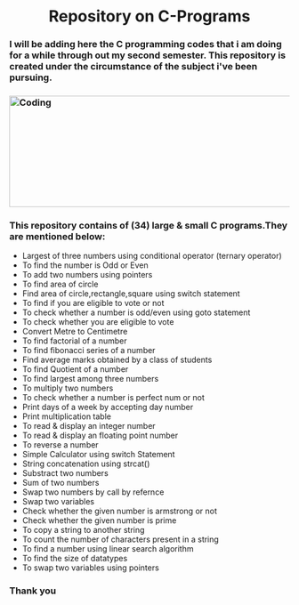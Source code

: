 <h1 align="center">Repository on C-Programs</h1>
<h3>I will be adding here the C programming codes that i am doing for a while through out my second semester.
    This repository is created under the circumstance of the subject i've been pursuing.<h3>

<img align="center" alt="Coding" width="650" height="200" 
    src="https://imageconindia.com/courses/media/top-banner/course/c_banner.jpg">
<h3>This repository contains of (34) large & small C programs.They are mentioned below:</h3>

<ul>
    <li>Largest of three numbers using conditional operator (ternary operator)</li>
    <li>To find the number is Odd or Even</li>
    <li>To add two numbers using pointers</li>
    <li>To find area of circle</li>
    <li>Find area of circle,rectangle,square using switch statement</li>
    <li>To find if you are eligible to vote or not</li>
    <li>To check whether a number is odd/even using goto statement</li>
    <li>To check whether you are eligible to vote</li>
    <li>Convert Metre to Centimetre</li>
    <li>To find factorial of a number</li>
    <li>To find fibonacci series of a number</li>
    <li>Find average marks obtained by a class of students</li>
    <li>To find Quotient of a number</li>
    <li>To find largest among three numbers</li>
    <li>To multiply two numbers</li>
    <li>To check whether a number is perfect num or not</li>
    <li>Print days of a week by accepting day number</li>
    <li>Print multiplication table</li>
    <li>To read & display an integer number</li>
    <li>To read & display an floating point number</li>
    <li>To reverse a number</li>
    <li>Simple Calculator using switch Statement</li>
    <li>String concatenation using strcat()</li>
    <li>Substract two numbers</li>
    <li>Sum of two numbers</li>
    <li>Swap two numbers by call by refernce</li>
    <li>Swap two variables</li>
    <li>Check whether the given number is armstrong or not</li>
    <li>Check whether the given number is prime</li>
    <li>To copy a string to another string</li>
    <li>To count the number of characters present in a string</li>
    <li>To find a number using linear search algorithm</li>
    <li>To find the size of datatypes</li>
    <li>To swap two variables using pointers</li>
</ul>

<h3>Thank you</h3>
